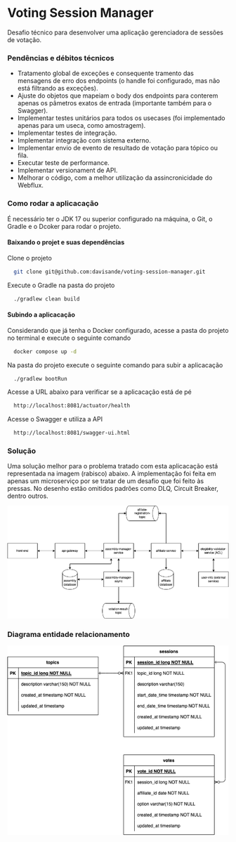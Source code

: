 # Voting Session Manager
Desafio técnico para desenvolver uma aplicação gerenciadora de sessões de votação.

### Pendências e débitos técnicos
- Tratamento global de exceções e consequente tramento das mensagens de erro dos endpoints (o handle foi configurado, mas não está filtrando as exceções).
- Ajuste do objetos que mapeiam o body dos endpoints para conterem apenas os pâmetros exatos de entrada (importante também para o Swagger).
- Implementar testes unitários para todos os usecases (foi implementado apenas para um useca, como amostragem).
- Implementar testes de integração.
- Implementar integração com sistema externo.
- Implementar envio de evento de resultado de votação para tópico ou fila.
- Executar teste de performance.
- Implementar versionament de API.
- Melhorar o código, com a melhor utilização da assincronicidade do Webflux.

### Como rodar a aplicacação
É necessário ter o JDK 17 ou superior configurado na máquina, o Git, o Gradle e o Dcoker para rodar o projeto.

#### Baixando o projet e suas dependências
Clone o projeto
```bash
  git clone git@github.com:davisande/voting-session-manager.git
```
Execute o Gradle na pasta do projeto
```bash
  ./gradlew clean build
```

#### Subindo a aplicacação
Considerando que já tenha o Docker configurado, acesse a pasta do projeto no terminal e execute o seguinte comando
```bash
  docker compose up -d
```
Na pasta do projeto execute o seguinte comando para subir a aplicacação
```bash
  ./gradlew bootRun
```
Acesse a URL abaixo para verificar se a aplicacação está de pé
```bash
  http://localhost:8081/actuator/health
```
Acesse o Swagger e utiliza a API
```bash
  http://localhost:8081/swagger-ui.html
```

### Solução
Uma solução melhor para o problema tratado com esta aplicacação está representada na imagem (rabisco) abaixo. A implementação foi feita em apenas um microserviço por se tratar de um desafio que foi feito às pressas. No desenho estão omitidos padrões como DLQ, Circuit Breaker, dentro outros.

![alt text](./docs/voting-session-manager-solution.png)

### Diagrama entidade relacionamento
![alt text](./docs/voting-session-manager-der.png)